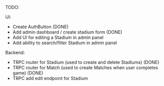 TODO:

UI:

- Create AuthButton (DONE)
- Add admin dashboard / create stadium form (DONE)
- Add UI for editing a Stadium in admin panel
- Add ability to search/filter Stadium in admin panel

Backend:

- TRPC router for Stadium (used to create and delete Stadiums) (DONE)
- TRPC router for Match (used to create Matches when user completes game) (DONE)
- TRPC add edit endpoint for Stadium
